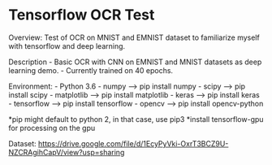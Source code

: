 # Tensorflow OCR Test

Overview: Test of OCR on MNIST and EMNIST dataset to familiarize myself with tensorflow and deep learning.

Description
	- Basic OCR with CNN on EMNIST and MNIST datasets as deep learning demo.
	- Currently trained on 40 epochs.

Environment:
	- Python 3.6
	- numpy      --> pip install numpy
	- scipy      --> pip install scipy
	- matplotlib --> pip install matplotlib
	- keras      --> pip install keras
	- tensorflow --> pip install tensorflow
	- opencv     --> pip install opencv-python

*pip might default to python 2, in that case, use pip3
*install tensorflow-gpu for processing on the gpu

Dataset: https://drive.google.com/file/d/1EcyPyVki-OxrT3BCZ9U-NZCRAgihCapV/view?usp=sharing



